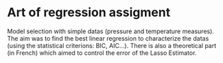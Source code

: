 # Art of regression assigment

Model selection with simple datas (pressure and temperature measures). The aim was to find the best linear regression to characterize the datas (using the statistical criterions: BIC, AIC…). There is also a theoretical part (in French) which aimed to control the error of the Lasso Estimator.
